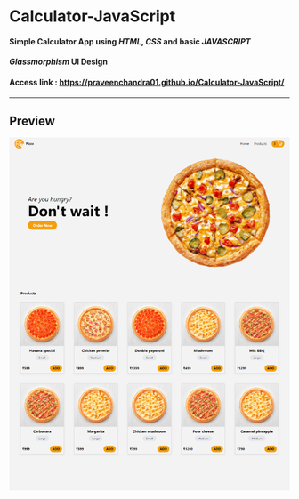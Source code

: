 # Calculator-JavaScript
#### Simple Calculator App using *HTML*, *CSS* and basic  *JAVASCRIPT* 
#### *Glassmorphism* UI Design


#### Access link : https://praveenchandra01.github.io/Calculator-JavaScript/
---
## Preview
![](https://github.com/praveenchandra01/Pizza-Cart/blob/master/src/images/Pizza-Cart.png)
